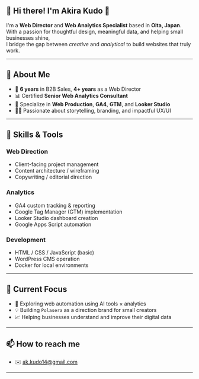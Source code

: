 ## 👋 Hi there! I'm Akira Kudo 🌟

I'm a **Web Director** and **Web Analytics Specialist** based in **Oita, Japan**.  
With a passion for thoughtful design, meaningful data, and helping small businesses shine,  
I bridge the gap between *creative* and *analytical* to build websites that truly work.

---

## 🧭 About Me

- 💼 **6 years** in B2B Sales, **4+ years** as a Web Director  
- 📊 Certified **Senior Web Analytics Consultant**  
- 🧩 Specialize in **Web Production**, **GA4**, **GTM**, and **Looker Studio**
- 🧑‍💻 Passionate about storytelling, branding, and impactful UX/UI

---

## 🔧 Skills & Tools

### Web Direction
- Client-facing project management
- Content architecture / wireframing
- Copywriting / editorial direction

### Analytics
- GA4 custom tracking & reporting  
- Google Tag Manager (GTM) implementation  
- Looker Studio dashboard creation  
- Google Apps Script automation

### Development
- HTML / CSS / JavaScript (basic)  
- WordPress CMS operation  
- Docker for local environments

---

## 📘 Current Focus

- 🧪 Exploring web automation using AI tools × analytics
- 💡 Building `Polasera` as a direction brand for small creators
- 📈 Helping businesses understand and improve their digital data

---

## 📫 How to reach me

- ✉️ [ak.kudo14@gmail.com](mailto:ak.kudo14@gmail.com)

---
